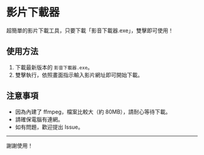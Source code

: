 # 影片下載器

超簡單的影片下載工具，只要下載「影音下載器.exe」，雙擊即可使用！

## 使用方法

1. 下載最新版本的 `影音下載器.exe`。
2. 雙擊執行，依照畫面指示輸入影片網址即可開始下載。

## 注意事項

- 因為內建了 ffmpeg，檔案比較大（約 80MB），請耐心等待下載。
- 請確保電腦有連網。
- 如有問題，歡迎提出 Issue。

---

謝謝使用！
